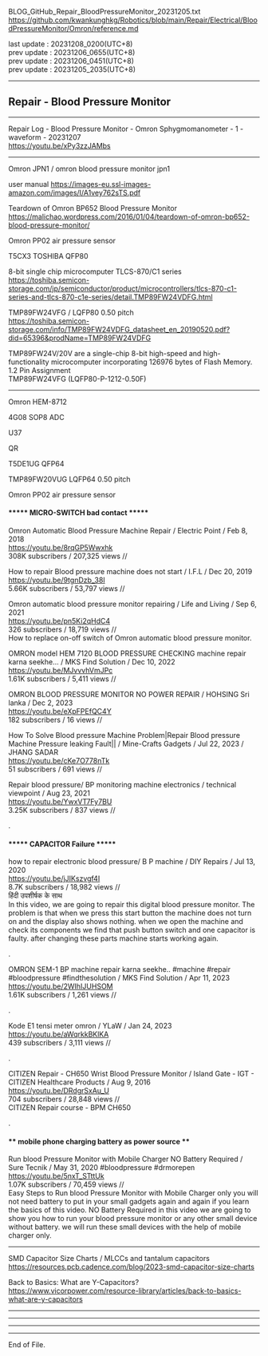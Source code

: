   
BLOG_GitHub_Repair_BloodPressureMonitor_20231205.txt  
  https://github.com/kwankunghkg/Robotics/blob/main/Repair/Electrical/BloodPressureMonitor/Omron/reference.md  
  
last update : 20231208_0200(UTC+8)  
prev update : 20231206_0655(UTC+8)  
prev update : 20231206_0451(UTC+8)  
prev update : 20231205_2035(UTC+8)  
  
--------------------------------------------------  
  
## Repair - Blood Pressure Monitor  
  
--------------------------------------------------  
  
Repair Log - Blood Pressure Monitor - Omron Sphygmomanometer - 1 - waveform - 20231207  
  https://youtu.be/xPy3zzJAMbs  
  
  
  
--------------------------------------------------  
  
Omron JPN1 / omron blood pressure monitor jpn1  
  
user manual 
  https://images-eu.ssl-images-amazon.com/images/I/A1vey762sTS.pdf  
  
Teardown of Omron BP652 Blood Pressure Monitor  
  https://malichao.wordpress.com/2016/01/04/teardown-of-omron-bp652-blood-pressure-monitor/  
  
Omron PP02  air pressure sensor  
  
T5CX3 TOSHIBA QFP80  
  
8-bit single chip microcomputer TLCS-870/C1 series  
  https://toshiba.semicon-storage.com/jp/semiconductor/product/microcontrollers/tlcs-870-c1-series-and-tlcs-870-c1e-series/detail.TMP89FW24VDFG.html  
  
TMP89FW24VFG / LQFP80 0.50 pitch  
  https://toshiba.semicon-storage.com/info/TMP89FW24VDFG_datasheet_en_20190520.pdf?did=65396&prodName=TMP89FW24VDFG  
  
  TMP89FW24V/20V are a single-chip 8-bit high-speed and high-functionality microcomputer incorporating 126976 bytes of Flash Memory.
  1.2 Pin Assignment  
  TMP89FW24VFG (LQFP80-P-1212-0.50F)  
  
  
  
  
  
  
  
--------------------------------------------------  
  
Omron HEM-8712  
  
4G08 SOP8 ADC  
  
U37   
  
QR  
  
T5DE1UG QFP64   
  
TMP89FW20VUG LQFP64 0.50 pitch  
  
  
  
Omron PP02  air pressure sensor  
  
  
#### ***** MICRO-SWITCH bad contact *****  
  
  
Omron Automatic Blood Pressure Machine Repair / Electric Point /  Feb 8, 2018  
  https://youtu.be/8rqGP5Wwxhk  
  308K subscribers / 207,325 views  //   
  
  
How to repair Blood pressure machine does not start / I.F.L /  Dec 20, 2019  
  https://youtu.be/9tgnDzb_38I  
5.66K subscribers / 53,797 views  //   
  
  
Omron automatic blood pressure monitor repairing / Life and Living /  Sep 6, 2021  
  https://youtu.be/pn5Ki2qHdC4  
326 subscribers / 18,719 views  //   
How to replace on-off switch of Omron automatic blood pressure monitor.  
  
  
OMRON model HEM 7120 BLOOD PRESSURE CHECKING machine repair karna seekhe... / MKS Find Solution /  Dec 10, 2022  
  https://youtu.be/MJvvvhVmJPc  
1.61K subscribers / 5,411 views  //   
  
  
OMRON BLOOD PRESSURE MONITOR NO POWER REPAIR / HOHSING Sri lanka / Dec 2, 2023  
  https://youtu.be/eXpFPEfQC4Y  
182 subscribers / 16 views  //   
  
  
How To Solve Blood pressure Machine Problem|Repair Blood pressure Machine Pressure leaking Fault|| / Mine-Crafts Gadgets /  Jul 22, 2023 / JHANG SADAR  
  https://youtu.be/cKe7O778nTk  
51 subscribers / 691 views  //   
  
  
Repair blood pressure/ BP monitoring machine electronics / technical viewpoint /  Aug 23, 2021  
  https://youtu.be/YwxVT7Fy7BU  
3.25K subscribers / 837 views  //   
  
  
.  
  
  
  
#### ***** CAPACITOR Failure *****  
  
how to repair electronic blood pressure/ B P machine / DIY Repairs /  Jul 13, 2020  
  https://youtu.be/jJIKszvgf4I  
8.7K subscribers / 18,982 views  //   
हिंदी उपशीर्षक के साथ  
In this video, we are going to repair this digital blood pressure monitor. The problem is that when we press this start button the machine does not turn on and the display also shows nothing. when we open the machine and check its components we find that push button switch and one capacitor is faulty. after changing these parts machine starts working again.    
  
  
  
.  
  
OMRON SEM-1 BP machine repair karna seekhe.. #machine #repair #bloodpressure #findthesolution / MKS Find Solution /  Apr 11, 2023  
  https://youtu.be/2WIhIJUHSOM  
1.61K subscribers / 1,261 views  //  
  
.  
  
  
  
  
Kode E1 tensi meter omron / YLaW / Jan 24, 2023  
  https://youtu.be/aWqrkkBKlKA  
439 subscribers / 3,111 views  //  
  
.  
  
CITIZEN Repair - CH650 Wrist Blood Pressure Monitor / Island Gate - IGT - CITIZEN Healthcare Products /  Aug 9, 2016  
  https://youtu.be/DRdgrSxAu_U  
704 subscribers / 28,848 views  //  
CITIZEN Repair course - BPM CH650  
  
.  
  
  
  
  
  
#### ** mobile phone charging battery as power source **  
  
Run blood Pressure Monitor with Mobile Charger NO Battery Required / Sure Tecnik /  May 31, 2020  #bloodpressure #drmorepen  
  https://youtu.be/5nxT_STttUk  
1.07K subscribers / 70,459 views  //   
Easy Steps to Run blood Pressure Monitor with Mobile Charger only you will not need battery to put in your small gadgets again and again if you learn the basics of this video. NO Battery Required in this video we are going to show you how to run your blood pressure monitor or any other small device without battery. we will run these small devices with the help of mobile charger only.  
  
  
  
--------------------------------------------------  
  
SMD Capacitor Size Charts / MLCCs and tantalum capacitors  
  https://resources.pcb.cadence.com/blog/2023-smd-capacitor-size-charts  
  
Back to Basics: What are Y-Capacitors?  
  https://www.vicorpower.com/resource-library/articles/back-to-basics-what-are-y-capacitors  
  
  
  
----  
  
  
  
----  
  
  
  
----  
  
  
  
----  
End of File.  
